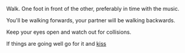 Walk. One foot in front of the other, preferably in time with the music.

You'll be walking forwards, your partner will be walking backwards.

Keep your eyes open and watch out for collisions. 

If things are going well go for it and [kiss](./english/tango/walk/kiss/kiss.md)
